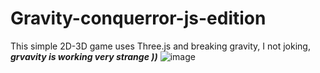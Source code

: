 # Gravity-conquerror-js-edition
This simple 2D-3D game uses Three.js and breaking gravity, I not joking,  ***grvavity is working very strange ))***
![image](https://github.com/MatveyPRO3/Gravity-conquerror-js-edition/assets/79414726/d269fb17-a1e5-42ed-89b4-4022d0908da1)


